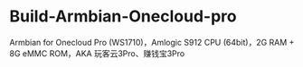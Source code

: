 # Build-Armbian-Onecloud-pro
Armbian for Onecloud Pro (WS1710)，Amlogic S912 CPU (64bit)，2G RAM + 8G eMMC ROM，AKA 玩客云3Pro、赚钱宝3Pro
